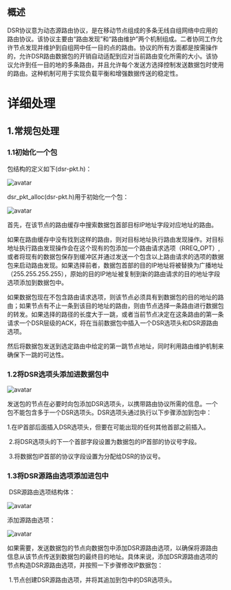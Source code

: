 ##  概述

DSR协议意为动态源路由协议，是在移动节点组成的多条无线自组网络中应用的路由协议。该协议主要由“路由发现”和“路由维护”两个机制组成。二者协同工作允许节点发现并维护到自组网中任一目的点的路由。协议的所有方面都是按需操作的，允许DSR路由数据包的开销自动适配到应对当前路由变化所需的大小。该协议允许到任一目的地的多条路由，并且允许每个发送方选择控制发送数据包时使用的路由。这种机制可用于实现负载平衡和增强数据传送的稳定性。

# 详细处理

## 1.常规包处理

### 1.1初始化一个包

包结构的定义如下(dsr-pkt.h)：

![avatar](E:\network\homework\包结构定义.png)

dsr_pkt_alloc(dsr-pkt.h)用于初始化一个包：

![avatar](E:\network\homework\初始化包.png)

​	首先，在该节点的路由缓存中搜索数据包首部目标IP地址字段对应地址的路由。

​	如果在路由缓存中没有找到这样的路由，则对目标地址执行路由发现操作。对目标地址执行路由发现操作会在这个现有的包添加一个路由请求选项（RREQ_OPT）,或者将现有的数据包保存到缓冲区并通过发送一个包含以上路由请求的选项的数据包来启动路由发现。如果选择前者，数据包首部的目的IP地址将被替换为广播地址（255.255.255.255），原始的目的IP地址被复制到新的路由请求的目的地址字段选项添加到数据包中。

​	如果数据包现在不包含路由请求选项，则该节点必须具有到数据包的目的地址的路由；如果节点有不止一条到该目的地址的路由，则由节点选择一条路由进行数据包的转发。如果选择的路径的长度大于一跳，或者当前节点决定在这条路由的第一条请求一个DSR层级的ACK，将在当前数据包中插入一个DSR选项头和DSR源路由选项。

​	然后将数据包发送到选定路由中给定的第一跳节点地址，同时利用路由维护机制来确保下一跳的可达性。

### 1.2将DSR选项头添加进数据包中

![avatar](E:\network\homework\添加选项头.png)

​	发送包的节点在必要时向包添加DSR选项头，以携带路由协议所需的信息。一个包不能包含多于一个DSR选项头。DSR选项头通过执行以下步骤添加到包中：

​		1.在IP首部后面插入DSR选项头，但要在可能出现的任何其他首部之前插入。

​		2.将DSR选项头的下一个首部字段设置为数据包的IP首部的协议号字段。

​		3.将数据包IP首部的协议字段设置为分配给DSR的协议号。

### 1.3将DSR源路由选项添加进包中

​	DSR源路由选项结构体：

![avatar](E:\network\homework\DSR源路由选项.png)

添加源路由选项：

![avatar](E:\network\homework\添加源路由选项.png)

​	如果需要，发送数据包的节点向数据包中添加DSR源路由选项，以确保将源路由信息从该节点传送到数据包的最终目的地址。具体来说，添加DSR源路由选项的节点构造DSR源路由选项，并按照一下步骤修改IP数据包：

​		1.节点创建DSR源路由选项，并将其追加到包中的DSR选项头。